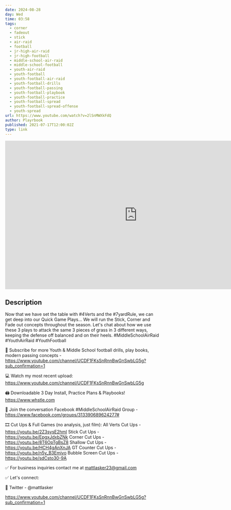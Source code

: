 ```yaml
---
date: 2024-08-28
day: Wed
time: 03:58
tags:
  - corner
  - fadeout
  - stick
  - air-raid
  - football
  - jr-high-air-raid
  - jr-high-football
  - middle-school-air-raid
  - middle-school-football
  - youth-air-raid
  - youth-football
  - youth-football-air-raid
  - youth-football-drills
  - youth-football-passing
  - youth-football-playbook
  - youth-football-practice
  - youth-football-spread
  - youth-football-spread-offense
  - youth-spread
url: https://www.youtube.com/watch?v=2lSnMWXkFdQ
author: Playrbook
published: 2021-07-17T12:00:02Z
type: link
---
```


<iframe width="854" height="480" src="https://www.youtube.com/embed/2lSnMWXkFdQ" frameborder="0" allowfullscreen></iframe>

## Description
Now that we have set the table with #4Verts and the #7yardRule, we can get deep into our Quick Game Plays... We will run the Stick, Corner and Fade out concepts throughout the season. Let's chat about how we use these 3 plays to attack the same 3 pieces of grass in 3 different ways, keeping the defense off balanced and on their heels. #MiddleSchoolAirRaid #YouthAirRaid #YouthFootball

🔔 Subscribe for more Youth & Middle School football drills, play books, modern passing concepts - https://www.youtube.com/channel/UCDF1FKsSnRnnBwGnSwbLG5g?sub_confirmation=1

💻 Watch my most recent upload: https://www.youtube.com/channel/UCDF1FKsSnRnnBwGnSwbLG5g

🖨 Downloadable 3 Day Install, Practice Plans & Playbooks! 
https://www.whstle.com

📱 Join the conversation Facebook #MiddleSchoolAirRaid Group - https://www.facebook.com/groups/313390689624277#

🎞 Cut Ups & Full Games (no analysis, just film):
All Verts Cut Ups - https://youtu.be/2Z3sysE2hmI
Stick Cut Ups - https://youtu.be/EpgxJdxbZNk
Corner Cut Ups - https://youtu.be/8T6OpTgBsZ8
Shallow Cut Ups - https://youtu.be/HCH4gAnXnJA
GT Counter Cut Ups - https://youtu.be/n5y_B3Emivo
Bubble Screen Cut Ups - https://youtu.be/sdCsto30-9A

✅ For business inquiries contact me at mattlasker23@gmail.com

✅ Let's connect:

📱 Twitter - @mattlasker

https://www.youtube.com/channel/UCDF1FKsSnRnnBwGnSwbLG5g?sub_confirmation=1
